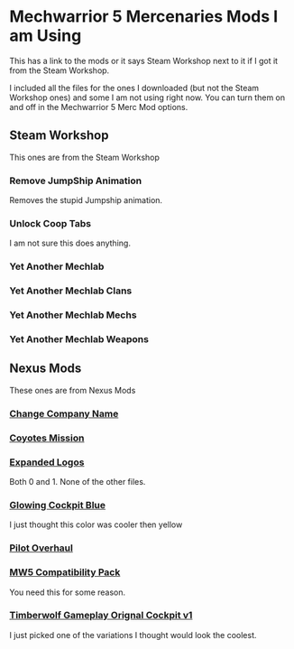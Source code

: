 # Mechwarrior 5 Mercenaries Mods I am Using

This has a link to the mods or it says Steam Workshop next to it if I got it from the Steam Workshop.

I included all the files for the ones I downloaded (but not the Steam Workshop ones) and some I am not using right now.  You can turn them on and off in the Mechwarrior 5 Merc Mod options.

## Steam Workshop

This ones are from the Steam Workshop

### Remove JumpShip Animation

Removes the stupid Jumpship animation.

### Unlock Coop Tabs

I am not sure this does anything.

### Yet Another Mechlab

### Yet Another Mechlab Clans

### Yet Another Mechlab Mechs

### Yet Another Mechlab Weapons

## Nexus Mods

These ones are from Nexus Mods

### [Change Company Name](https://www.nexusmods.com/mechwarrior5mercenaries/mods/294)

### [Coyotes Mission](https://www.nexusmods.com/mechwarrior5mercenaries/mods/263)

### [Expanded Logos](https://www.nexusmods.com/mechwarrior5mercenaries/mods/381)

Both 0 and 1.  None of the other files.

### [Glowing Cockpit Blue](https://www.nexusmods.com/mechwarrior5mercenaries/mods/138)

I just thought this color was cooler then yellow

<!-- ### [Lore Armor Repair](https://www.nexusmods.com/mechwarrior5mercenaries/mods/93) -->

### [Pilot Overhaul](https://www.nexusmods.com/mechwarrior5mercenaries/mods/477)

### [MW5 Compatibility Pack](https://www.nexusmods.com/mechwarrior5mercenaries/mods/168)

You need this for some reason.

### [Timberwolf Gameplay Orignal Cockpit v1](https://www.nexusmods.com/mechwarrior5mercenaries/mods/621)

I just picked one of the variations I thought would look the coolest.
